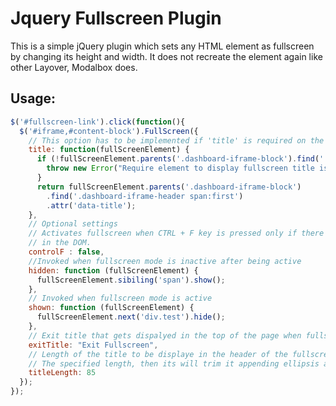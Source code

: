 Jquery Fullscreen Plugin
========================

This is a simple jQuery plugin which sets any HTML element as fullscreen by changing its height and width. It does not recreate the element again like other Layover, Modalbox does.


## Usage:
```javascript
$('#fullscreen-link').click(function(){
  $('#iframe,#content-block').FullScreen({
    // This option has to be implemented if 'title' is required on the header when fullscreen mode is on.
    title: function(fullScreenElement) {
      if (!fullScreenElement.parents('.dashboard-iframe-block').find('.dashboard-iframe-header span:first')) {
        throw new Error("Require element to display fullscreen title is not found.")
      }
      return fullScreenElement.parents('.dashboard-iframe-block')
        .find('.dashboard-iframe-header span:first')
        .attr('data-title'); 
    },
    // Optional settings
    // Activates fullscreen when CTRL + F key is pressed only if there is only one Fullscreen element
    // in the DOM.
    controlF : false,
    //Invoked when fullscreen mode is inactive after being active
    hidden: function (fullScreenElement) {
      fullScreenElement.sibiling('span').show();
    },
    // Invoked when fullscreen mode is active
    shown: function (fullScreenElement) {
      fullScreenElement.next('div.test').hide();
    },
    // Exit title that gets dispalyed in the top of the page when fullscreen mode is active
    exitTitle: "Exit Fullscreen",
    // Length of the title to be displaye in the header of the fullscreen mode. If titile exceeeds 
    // The specified length, then its will trim it appending ellipsis at the end. 
    titleLength: 85
  });
});  
